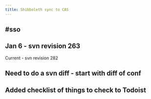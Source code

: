 ```yaml
---
title: Shibboleth sync to CAS
---
```


## #sso

## Jan 6 - svn revision 263
Current - svn revision 282
## Need to do a svn diff - start with diff of conf
## Added checklist of things to check to Todoist
